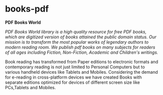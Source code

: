 # books-pdf

**PDF Books World**

*PDF Books World library is a high quality resource for free PDF books, which are digitized version of books attained the public domain status. Our mission is to transform the most popular works of legendary authors to modern reading room. We publish pdf books on many subjects for readers of all ages including Fiction, Non-Fiction, Academic and Children's writings.*

Book reading has transformed from Paper editions to electronic formats and contemporary reading is not just limited to Personal Computers but to various handheld devices like Tablets and Mobiles. Considering the demand for e-reading in cross-platform devices we have created Books with separate editions optimized for devices of different screen size like PCs,Tablets and Mobiles.

